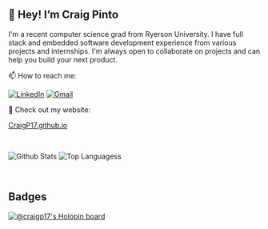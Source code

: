 ## 👋 Hey! I’m Craig Pinto

I'm a recent computer science grad from Ryerson University. I have full stack and embedded software development experience from various projects and internships. I'm always open to collaborate on projects and can help you build your next product.

📫 How to reach me:

[![LinkedIn](https://img.shields.io/badge/CraigP17-%230077B5.svg?style=flat-square&logo=Linkedin&logoColor=white&link=https://www.linkedin.com/in/cpinto17/)](https://www.linkedin.com/in/cpinto17/)
[![Gmail](https://img.shields.io/badge/-CraigPinto17@gmail.com-c14438?style=flat-square&logo=Gmail&logoColor=white&link=mailto:craigpinto17@gmail.com)](mailto:craigpinto17@gmail.com)

🔗 Check out my website: 

[CraigP17.github.io](https://craigp17.github.io)

<br>

![Github Stats](https://github-readme-stats.vercel.app/api?username=CraigP17&count_private=true&include_all_commits=true&show_icons=true&theme=codeSTACKr&hide=issues)
![Top Languagess](https://github-readme-stats.vercel.app/api/top-langs/?username=CraigP17&theme=codeSTACKr&layout=compact&hide=Roff&langs_count=5)

<br>

## Badges


[![@craigp17's Holopin board](https://holopin.me/craigp17)](https://holopin.io/@craigp17)

<!---
CraigP17/CraigP17 is a ✨ special ✨ repository because its `README.md` (this file) appears on your GitHub profile.
You can click the Preview link to take a look at your changes.
--->
